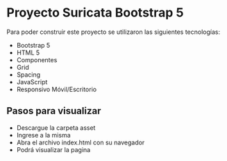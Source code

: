 # Proyecto Suricata Bootstrap 5

Para poder construir este proyecto se utilizaron las siguientes tecnologías: 

- Bootstrap 5
- HTML 5
- Componentes
- Grid
- Spacing
- JavaScript
- Responsivo Móvil/Escritorio

## Pasos para visualizar

- Descargue la carpeta asset
- Ingrese a la misma
- Abra el archivo index.html con su navegador
- Podrá visualizar la pagina

